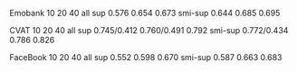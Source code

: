 
Emobank         10                 20              40                     all
sup           0.576              0.654           0.673
smi-sup       0.644              0.685           0.695



CVAT            10                 20              40                     all
sup          0.745/0.412       0.760/0.491          0.792
smi-sup      0.772/0.434              0.786           0.826



FaceBook         10                 20             40                     all
sup             0.552             0.598          0.670
smi-sup         0.587             0.663          0.683



